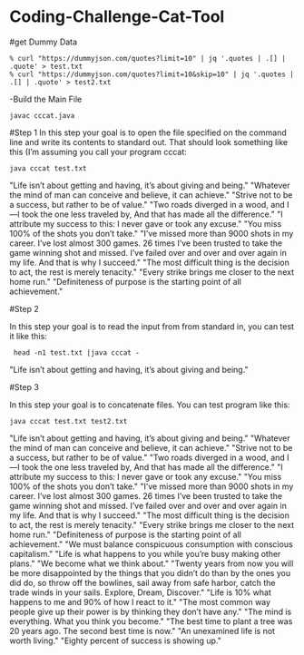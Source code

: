 # Coding-Challenge-Cat-Tool

#get Dummy Data
```
% curl "https://dummyjson.com/quotes?limit=10" | jq '.quotes | .[] | .quote' > test.txt
% curl "https://dummyjson.com/quotes?limit=10&skip=10" | jq '.quotes | .[] | .quote' > test2.txt
```

-Build the Main File
```
javac cccat.java
```

#Step 1
In this step your goal is to open the file specified on the command line and write its contents to standard out. That should look something like this (I’m assuming you call your program cccat:

```
java cccat test.txt
```

"Life isn’t about getting and having, it’s about giving and being."
"Whatever the mind of man can conceive and believe, it can achieve."
"Strive not to be a success, but rather to be of value."
"Two roads diverged in a wood, and I—I took the one less traveled by, And that has made all the difference."
"I attribute my success to this: I never gave or took any excuse."
"You miss 100% of the shots you don’t take."
"I’ve missed more than 9000 shots in my career. I’ve lost almost 300 games. 26 times I’ve been trusted to take the game winning shot and missed. I’ve failed over and over and over again in my life. And that is why I succeed."
"The most difficult thing is the decision to act, the rest is merely tenacity."
"Every strike brings me closer to the next home run."
"Definiteness of purpose is the starting point of all achievement."


#Step 2

In this step your goal is to read the input from from standard in, you can test it like this:

```
 head -n1 test.txt |java cccat -
```
"Life isn’t about getting and having, it’s about giving and being."


#Step 3

In this step your goal is to concatenate files. You can test  program like this:
```
java cccat test.txt test2.txt
```

"Life isn’t about getting and having, it’s about giving and being."
"Whatever the mind of man can conceive and believe, it can achieve."
"Strive not to be a success, but rather to be of value."
"Two roads diverged in a wood, and I—I took the one less traveled by, And that has made all the difference."
"I attribute my success to this: I never gave or took any excuse."
"You miss 100% of the shots you don’t take."
"I’ve missed more than 9000 shots in my career. I’ve lost almost 300 games. 26 times I’ve been trusted to take the game winning shot and missed. I’ve failed over and over and over again in my life. And that is why I succeed."
"The most difficult thing is the decision to act, the rest is merely tenacity."
"Every strike brings me closer to the next home run."
"Definiteness of purpose is the starting point of all achievement."
"We must balance conspicuous consumption with conscious capitalism."
"Life is what happens to you while you’re busy making other plans."
"We become what we think about."
"Twenty years from now you will be more disappointed by the things that you didn’t do than by the ones you did do, so throw off the bowlines, sail away from safe harbor, catch the trade winds in your sails.  Explore, Dream, Discover."
"Life is 10% what happens to me and 90% of how I react to it."
"The most common way people give up their power is by thinking they don’t have any."
"The mind is everything. What you think you become."
"The best time to plant a tree was 20 years ago. The second best time is now."
"An unexamined life is not worth living."
"Eighty percent of success is showing up."